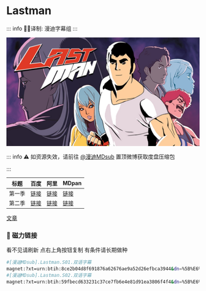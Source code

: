 # Lastman

::: info
✍🏻译制: 漫迪字幕组
:::

![c27c2f708104e99d80b813d91059b747_original.jpg](c27c2f708104e99d80b813d91059b747_original.jpg)

::: info
⚠️ 如资源失效，请前往 [@漫迪MDsub](https://weibo.com/weheartcartoons) 置顶微博获取度盘压缩包

:::

| 标题 | 百度 | 阿里 | MDpan |
| --- | --- | --- | --- |
| 第一季 |[链接](https://pan.baidu.com/s/1ltfDyb1o8CuNPFjp7nAvjg?pwd=npko) |[链接](https://www.aliyundrive.com/s/F2BvMXS2q2o（缺E21）) |[链接](https://mdpan.tk/Lastman) |
| 第二季 |[链接](https://pan.baidu.com/s/1kZ4eg5FLMERLgR90lT-G_w?pwd=adrd) |[链接](https://www.aliyundrive.com/s/jL1UadwyuiB) |[链接](https://mdpan.tk/zh-CN/Lastman/Season%202/) |

[文章](%E6%96%87%E7%AB%A0%207697939a79464db4a01f4b1a3ee3b837.csv)

### 🧲 磁力链接

看不见请刷新 点右上角按钮复制 有条件请长期做种

```bash
#[漫迪MDsub].Lastman.S01.双语字幕
magnet:?xt=urn:btih:8ce2b04d8f691876a62676ae9a52d26efbca3944&dn=%5B%E6%BC%AB%E8%BF%AAMDsub%5D.Lastman.S01.%E5%8F%8C%E8%AF%AD%E5%AD%97%E5%B9%95&tr=udp://tracker.opentrackr.org:1337/announce&tr=udp://opentracker.i2p.rocks:6969/announce&tr=udp://open.demonii.com:1337/announce&tr=udp://tracker.openbittorrent.com:6969/announce&tr=http://tracker.openbittorrent.com:80/announce&tr=udp://open.stealth.si:80/announce&tr=udp://tracker.torrent.eu.org:451/announce&tr=udp://exodus.desync.com:6969/announce&tr=udp://explodie.org:6969/announce&tr=udp://uploads.gamecoast.net:6969/announce&tr=udp://tracker1.bt.moack.co.kr:80/announce&tr=udp://tracker.tiny-vps.com:6969/announce&tr=udp://tracker.therarbg.com:6969/announce&tr=udp://tracker.theoks.net:6969/announce&tr=udp://tracker.moeking.me:6969/announce&tr=udp://tracker.dump.cl:6969/announce&tr=udp://tracker.bittor.pw:1337/announce&tr=udp://tracker.4.babico.name.tr:3131/announce&tr=udp://thouvenin.cloud:6969/announce&tr=udp://sanincode.com:6969/announce
#[漫迪MDsub].Lastman.S02.双语字幕
magnet:?xt=urn:btih:59fbecd633231c37ce7fb6e4e81d91ea3806f4f4&dn=%5B%E6%BC%AB%E8%BF%AAMDsub%5D.Lastman.S02.%E5%8F%8C%E8%AF%AD%E5%AD%97%E5%B9%95&tr=udp://tracker.opentrackr.org:1337/announce&tr=udp://opentracker.i2p.rocks:6969/announce&tr=udp://open.demonii.com:1337/announce&tr=udp://tracker.openbittorrent.com:6969/announce&tr=http://tracker.openbittorrent.com:80/announce&tr=udp://open.stealth.si:80/announce&tr=udp://tracker.torrent.eu.org:451/announce&tr=udp://exodus.desync.com:6969/announce&tr=udp://explodie.org:6969/announce&tr=udp://uploads.gamecoast.net:6969/announce&tr=udp://tracker1.bt.moack.co.kr:80/announce&tr=udp://tracker.tiny-vps.com:6969/announce&tr=udp://tracker.therarbg.com:6969/announce&tr=udp://tracker.theoks.net:6969/announce&tr=udp://tracker.moeking.me:6969/announce&tr=udp://tracker.dump.cl:6969/announce&tr=udp://tracker.bittor.pw:1337/announce&tr=udp://tracker.4.babico.name.tr:3131/announce&tr=udp://thouvenin.cloud:6969/announce&tr=udp://sanincode.com:6969/announce
```